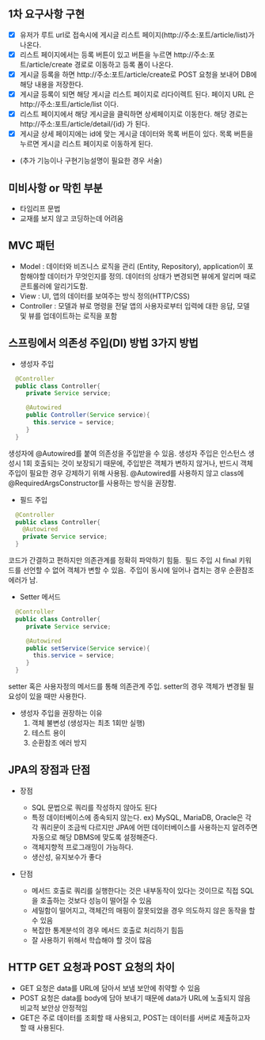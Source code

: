 ## 1차 요구사항 구현
- [x] 유저가 루트 url로 접속시에 게시글 리스트 페이지(http://주소:포트/article/list)가 나온다.
- [x] 리스트 페이지에서는 등록 버튼이 있고 버튼을 누르면 http://주소:포트/article/create 경로로 이동하고 등록 폼이 나온다.
- [x] 게시글 등록을 하면 http://주소:포트/article/create로 POST 요청을 보내어 DB에 해당 내용을 저장한다.
- [x] 게시글 등록이 되면 해당 게시글 리스트 페이지로 리다이렉트 된다. 페이지 URL 은 http://주소:포트/article/list 이다.
- [x] 리스트 페이지에서 해당 게시글을 클릭하면 상세페이지로 이동한다. 해당 경로는 http://주소:포트/article/detail/{id} 가 된다.
- [x] 게시글 상세 페이지에는 id에 맞는 게시글 데이터와 목록 버튼이 있다. 목록 버튼을 누르면 게시글 리스트 페이지로 이동하게 된다.

- (추가 기능이나 구현기능설명이 필요한 경우 서술)

## 미비사항 or 막힌 부분
- 타임리프 문법
- 교재를 보지 않고 코딩하는데 어려움

## MVC 패턴
- Model : 데이터와 비즈니스 로직을 관리 (Entity, Repository), application이 포함해야할 데이터가 무엇인지를 정의.
  데이터의 상태가 변경되면 뷰에게 알리며 때로 콘트롤러에 알리기도함.
- View : UI, 앱의 데이터를 보여주는 방식 정의(HTTP/CSS)
- Controller : 모델과 뷰로 명령을 전달
  앱의 사용자로부터 입력에 대한 응답, 모델 및 뷰를 업데이트하는 로직을 포함

## 스프링에서 의존성 주입(DI) 방법 3가지 방법
- 생성자 주입
```java
  @Controller 
  public class Controller{
     private Service service;

     @Autowired 
     public Controller(Service service){
       this.service = service; 
     }
  }
```
  생성자에 @Autowired를 붙여 의존성을 주입받을 수 있음.
  생성자 주입은 인스턴스 생성시 1회 호출되는 것이 보장되기 때문에, 주입받은 객체가 변하지 않거나, 반드시 객체주입이 필요한 경우 강제하기 위해 사용됨.
  @Autowired를 사용하지 않고 class에 @RequiredArgsConstructor를 사용하는 방식을 권장함.
- 필드 주입
```java
  @Controller
  public class Controller{
    @Autowired 
    private Service service;
  }
```
  코드가 간결하고 편하지만 의존관계를 정확히 파악하기 힘듦. 
  필드 주입 시 final 키워드를 선언할 수 없어 객체가 변할 수 있음. 
  주입이 동시에 일어나 겹치는 경우 순환참조 에러가 남.
- Setter 메서드
```java
  @Controller 
  public class Controller{
     private Service service;

     @Autowired 
     public setService(Service service){
       this.service = service; 
     }
  }
```
  setter 혹은 사용자정의 메서드를 통해 의존관계 주입.
  setter의 경우 객체가 변경될 필요성이 있을 때만 사용한다.
  
- 생성자 주입을 권장하는 이유
  1. 객체 불변성 (생성자는 최초 1회만 실행)
  2. 테스트 용이
  3. 순환참조 에러 방지
## JPA의 장점과 단점
- 장점
  - SQL 문법으로 쿼리를 작성하지 않아도 된다
  - 특정 데이터베이스에 종속되지 않는다.
    ex) MySQL, MariaDB, Oracle은 각각 쿼리문이 조금씩 다르지만
    JPA에 어떤 데이터베이스를 사용하는지 알려주면 자동으로 해당 DBMS에 맞도록 설정해준다.
  - 객체지향적 프로그래밍이 가능하다.
  - 생산성, 유지보수가 좋다

- 단점
  - 메서드 호출로 쿼리를 실행한다는 것은 내부동작이 있다는 것이므로 직접 SQL을 호출하는 것보다 성능이 떨어질 수 있음
  - 세밀함이 떨어지고, 객체간의 매핑이 잘못되었을 경우 의도하지 않은 동작을 할 수 있음
  - 복잡한 통계분석의 경우 메서드 호출로 처리하기 힘듬
  - 잘 사용하기 위해서 학습해야 할 것이 많음

## HTTP GET 요청과 POST 요청의 차이
- GET 요청은 data를 URL에 담아서 보냄
  보안에 취약할 수 있음
- POST 요청은 data를 body에 담아 보내기 때문에 data가 URL에 노출되지 않음
  비교적 보안상 안정적임
- GET은 주로 데이터를 조회할 때 사용되고, POST는 데이터를 서버로 제출하고자 할 때 사용된다.
